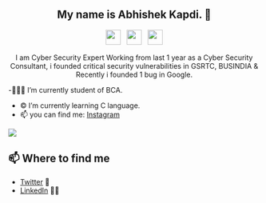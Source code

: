 

<h2 align="center">My name is Abhishek Kapdi. 👋</h2>

<p align='center'>
<a href="https://www.instagram.com/abhishekkapdiofficial"><img height="30" src="https://github.com/mepsd/mepsd/blob/master/icons/instagram.png?raw=true"></a>&nbsp;&nbsp;
<a href="https://twitter.com/imabhishekkapdi"><img height="30" src="https://github.com/mepsd/mepsd/blob/master/icons/twitter.png?raw=true"></a>&nbsp;&nbsp;
<a href="https://www.linkedin.com/in/abhishekkapdi/"><img height="30" src="https://github.com/mepsd/mepsd/blob/master/icons/linkedin.png?raw=true"></a>
</p>

<p align="center">I am Cyber Security Expert Working from last 1 year as a Cyber Security Consultant, i founded critical security vulnerabilities in GSRTC, BUSINDIA & Recently i founded 1 bug in Google.

-👨🏻‍💻 I’m currently student of BCA.
- © I’m currently learning C language.
- 📫 you can find me: [Instagram](https://www.instagram.com/abhishekkapdiofficial) 


<img src="https://github-readme-stats.vercel.app/api?username=abhishekkapdi505&&show_icons=true&title_color=ffffff&icon_color=bb2acf&text_color=daf7dc&bg_color=191919">

## 📫 Where to find me
- [Twitter](https://twitter.com/imabhishekkapdi) 🐤
- [LinkedIn](https://www.linkedin.com/in/abhishekkapdi/) 👨💼
